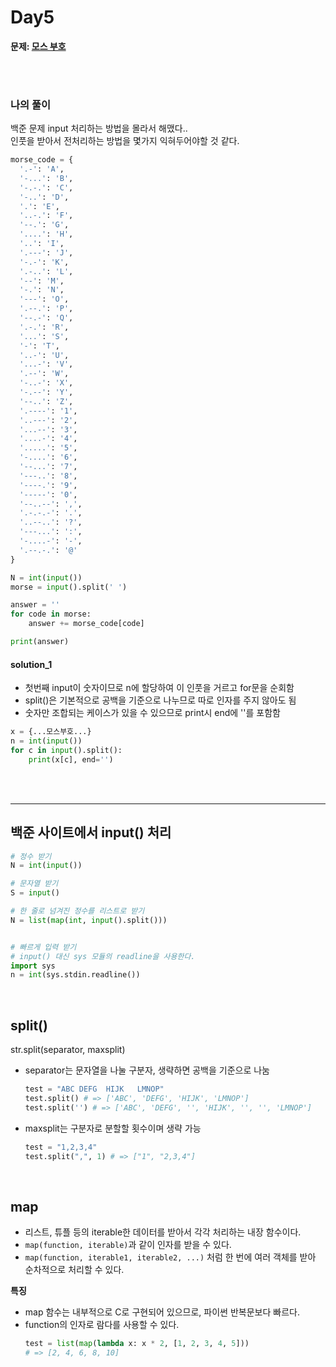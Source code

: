 # Day5

**문제: [모스 부호](https://www.acmicpc.net/problem/29701)**

<br/>
<br/>



### 나의 풀이
백준 문제 input 처리하는 방법을 몰라서 해맸다..  
인풋을 받아서 전처리하는 방법을 몇가지 익혀두어야할 것 같다.
```python
morse_code = {
  '.-': 'A',
  '-...': 'B',
  '-.-.': 'C',
  '-..': 'D',
  '.': 'E',
  '..-.': 'F',
  '--.': 'G',
  '....': 'H',
  '..': 'I',
  '.---': 'J',
  '-.-': 'K',
  '.-..': 'L',
  '--': 'M',
  '-.': 'N',
  '---': 'O',
  '.--.': 'P',
  '--.-': 'Q',
  '.-.': 'R',
  '...': 'S',
  '-': 'T',
  '..-': 'U',
  '...-': 'V',
  '.--': 'W',
  '-..-': 'X',
  '-.--': 'Y',
  '--..': 'Z',
  '.----': '1',
  '..---': '2',
  '...--': '3',
  '....-': '4',
  '.....': '5',
  '-....': '6',
  '--...': '7',
  '---..': '8',
  '----.': '9',
  '-----': '0',
  '--..--': ',',
  '.-.-.-': '.',
  '..--..': '?',
  '---...': ':',
  '-....-': '-',
  '.--.-.': '@'
}

N = int(input())
morse = input().split(' ')

answer = ''
for code in morse:
    answer += morse_code[code]

print(answer)
```

#### solution_1
- 첫번째 input이 숫자이므로 n에 할당하여 이 인풋을 거르고 for문을 순회함
- split()은 기본적으로 공백을 기준으로 나누므로 따로 인자를 주지 않아도 됨
- 숫자만 조합되는 케이스가 있을 수 있으므로 print시 end에 ''를 포함함
```python
x = {...모스부호...}
n = int(input())
for c in input().split():
    print(x[c], end='')
```

<br/>
<br/>

---
## 백준 사이트에서 input() 처리
```python
# 정수 받기
N = int(input())

# 문자열 받기
S = input()

# 한 줄로 넘겨진 정수를 리스트로 받기
N = list(map(int, input().split()))


# 빠르게 입력 받기
# input() 대신 sys 모듈의 readline을 사용한다.
import sys
n = int(sys.stdin.readline()) 
```

<br/>

## split()
str.split(separator, maxsplit)
- separator는 문자열을 나눌 구분자, 생략하면 공백을 기준으로 나눔
  ```python
  test = "ABC DEFG  HIJK   LMNOP"
  test.split() # => ['ABC', 'DEFG', 'HIJK', 'LMNOP']
  test.split('') # => ['ABC', 'DEFG', '', 'HIJK', '', '', 'LMNOP']
  ```
- maxsplit는 구분자로 분할할 횟수이며 생략 가능  
  ```python
  test = "1,2,3,4"
  test.split(",", 1) # => ["1", "2,3,4"]   
  ```

<br/>

## map
- 리스트, 튜플 등의 iterable한 데이터를 받아서 각각 처리하는 내장 함수이다.
- `map(function, iterable)`과 같이 인자를 받을 수 있다.  
- `map(function, iterable1, iterable2, ...)` 처럼 한 번에 여러 객체를 받아 순차적으로 처리할 수 있다.  

**특징**
- map 함수는 내부적으로 C로 구현되어 있으므로, 파이썬 반복문보다 빠르다.
- function의 인자로 람다를 사용할 수 있다.
    ```python
    test = list(map(lambda x: x * 2, [1, 2, 3, 4, 5]))
    # => [2, 4, 6, 8, 10]
    ```

